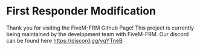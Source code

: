 # First Responder Modification
Thank you for visiting the FiveM-FRM Github Page! This project is currently being maintained by the development team with FiveM-FRM.
Our discord can be found here https://discord.gg/vqYTneB

